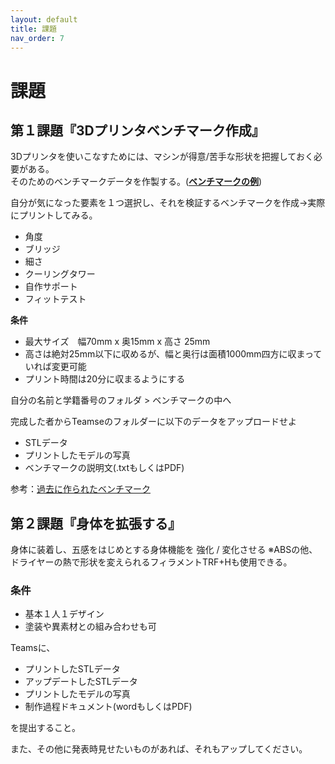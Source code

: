 ```yaml
---
layout: default
title: 課題
nav_order: 7
---
```


# 課題

## 第１課題『3Dプリンタベンチマーク作成』

3Dプリンタを使いこなすためには、マシンが得意\/苦手な形状を把握しておく必要がある。  
そのためのベンチマークデータを作製する。\([**ベンチマークの例**](http://fabble.cc/uploads/attachment/content/5603506467697425e2ed0f00/bench_marks.3dm)\)

自分が気になった要素を１つ選択し、それを検証するベンチマークを作成→実際にプリントしてみる。

* 角度
* ブリッジ
* 細さ
* クーリングタワー
* 自作サポート
* フィットテスト

**条件**

* 最大サイズ　幅70mm x 奥15mm x 高さ 25mm
* 高さは絶対25mm以下に収めるが、幅と奥行は面積1000mm四方に収まっていれば変更可能
* プリント時間は20分に収まるようにする

自分の名前と学籍番号のフォルダ &gt; ベンチマークの中へ

完成した者からTeamseのフォルダーに以下のデータをアップロードせよ

* STLデータ
* プリントしたモデルの写真
* ベンチマークの説明文\(.txtもしくはPDF\)

参考：[過去に作られたベンチマーク](http://fabble.cc/fablabsendai/stl-rhino)

## 第２課題『身体を拡張する』

身体に装着し、五感をはじめとする身体機能を 強化 / 変化させる
※ABSの他、ドライヤーの熱で形状を変えられるフィラメントTRF+Hも使用できる。

### 条件

* 基本１人１デザイン
* 塗装や異素材との組み合わせも可

Teamsに、

* プリントしたSTLデータ
* アップデートしたSTLデータ
* プリントしたモデルの写真
* 制作過程ドキュメント(wordもしくはPDF)

を提出すること。

また、その他に発表時見せたいものがあれば、それもアップしてください。
